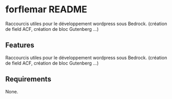 # forflemar README

Raccourcis utiles pour le développement wordpress sous Bedrock. (création de field ACF, création de bloc Gutenberg ...)

## Features

Raccourcis utiles pour le développement wordpress sous Bedrock. (création de field ACF, création de bloc Gutenberg ...)

## Requirements

None.


